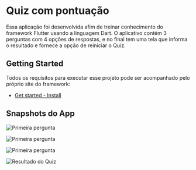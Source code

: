 # Quiz com pontuação

Essa aplicação foi desenvolvida afim de treinar conhecimento do framework Flutter usando a linguagem Dart. O aplicativo contém 3 perguntas com 4 opções de respostas, e no final tem uma tela que informa o resultado e fornece a opção de reiniciar o Quiz.

## Getting Started

Todos os requisitos para executar esse projeto pode ser acompanhado pelo próprio site do framework:

- [Get started - Install](https://flutter.dev/docs/get-started/install)

## Snapshots do App

![Primeira pergunta](https://github.com/jhemysbarros/projeto-perguntas/blob/master/snapshots/pergunta1.png)

![Primeira pergunta](https://github.com/jhemysbarros/projeto-perguntas/blob/master/snapshots/pergunta2.png)

![Primeira pergunta](https://github.com/jhemysbarros/projeto-perguntas/blob/master/snapshots/pergunta3.png)

![Resultado do Quiz](https://github.com/jhemysbarros/projeto-perguntas/blob/master/snapshots/resultado.png)

